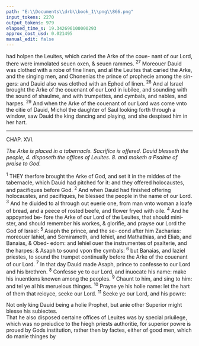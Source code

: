 ```yaml
---
path: "E:\\Documents\\drb\\book_1\\png\\866.png"
input_tokens: 2270
output_tokens: 979
elapsed_time_s: 19.342696100000293
approx_cost_usd: 0.021495
manual_edit: false
---
```

had holpen the Leuites, which caried the Arke of the coue-
nant of our Lord, there were immolated seuen oxen, & seuen
rammes. <sup>27</sup> Moreouer Dauid was clothed with a robe of fine
linen, and al the Leuites that caried the Arke, and the singing
men, and Chonenias the prince of prophecie among the sin-
gers: and Dauid also was clothed with an Ephod of linen.
<sup>28</sup> And al Israel brought the Arke of the couenant of our
Lord in iubilee, and sounding with the sound of shaulme, and
with trumpettes, and cymbals, and nables, and harpes. <sup>29</sup> And
when the Arke of the couenant of our Lord was come vnto
the citie of Dauid, Michol the daughter of Saul looking
forth through a window, saw Dauid the king dancing and
playing, and she despised him in her hart.

<hr>

CHAP. XVI.

*The Arke is placed in a tabernacle. Sacrifice is offered. Dauid blesseth the
people, 4. disposeth the offices of Leuites. 8. and maketh a Psalme of praise
to God.*

<sup>1</sup> THEY therfore brought the Arke of God, and set it in
the middes of the tabernacle, which Dauid had pitched
for it: and they offered holocaustes, and pacifiques before
God. <sup>2</sup> And when Dauid had finished offering holocaustes,
and pacifiques, he blessed the people in the name of our
Lord. <sup>3</sup> And he diuided to al through out euerie one, from
man vnto woman a loafe of bread, and a peece of rosted
beefe, and flower fryed with oile. <sup>4</sup> And he appoynted be-
fore the Arke of our Lord of the Leuites, that should mini-
ster, and should remember his workes, & glorifie, and prayse
our Lord the God of Israel: <sup>5</sup> Asaph the prince, and the se-
cond after him Zacharias: moreouer Iahiel, and Semiramoth,
and Iehiel, and Mathathias, and Eliab, and Banaias, & Obed-
edom: and Iehiel ouer the instrumentes of psalterie, and the
harpes: & Asaph to sound vpon the cymbals: <sup>6</sup> but Banaias,
and Iaziel priestes, to sound the trumpet continually before
the Arke of the couenant of our Lord. <sup>7</sup> In that day Dauid
made Asaph, prince to confesse to our Lord and his brethren.
<sup>8</sup> Confesse ye to our Lord, and inuocate his name: make
his inuentions knowen among the peoples. <sup>9</sup> Chaunt
to him, and sing to him: and tel ye al his meruelous thinges.
<sup>10</sup> Prayse ye his holie name: let the hart of them that reioyce,
seeke our Lord. <sup>11</sup> Seeke ye our Lord, and his powre:

[^1]: An other linen garment vsed by prophetes, such as Samuel did weare being a child 1. Reg. 2.

<aside>Not only king Dauid being a holie Prophet, but anie other Superior might blesse his subiectes.</aside>

<aside>That he also disposed certaine offices of Leuites was by special priuilege, which was no preiudice to the hiegh priests authoritie, for superior powre is proued by Gods institution, rather then by factes, either of good men, which do manie thinges by</aside>